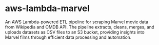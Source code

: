# aws-lambda-marvel
An AWS Lambda-powered ETL pipeline for scraping Marvel movie data from Wikipedia and OMDB API. The pipeline extracts, cleans, merges, and uploads datasets as CSV files to an S3 bucket, providing insights into Marvel films through efficient data processing and automation.
